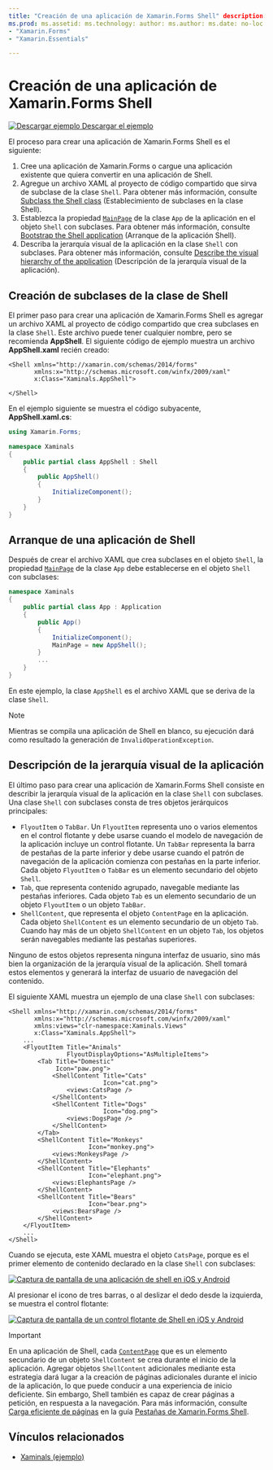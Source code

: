 ```yaml
---
title: "Creación de una aplicación de Xamarin.Forms Shell" description: "El proceso para crear una aplicación de Xamarin.Forms Shell consiste en crear un archivo XAML que sirva de subclase de la clase Shell, establecer la propiedad MainPage de la clase App de la aplicación en el objeto Shell con subclases y, después, describir la jerarquía visual de la aplicación en la clase Shell con subclases".
ms.prod: ms.assetid: ms.technology: author: ms.author: ms.date: no-loc:
- "Xamarin.Forms"
- "Xamarin.Essentials"

---
```


# <a name="create-a-xamarinforms-shell-application"></a>Creación de una aplicación de Xamarin.Forms Shell

[![Descargar ejemplo](~/media/shared/download.png) Descargar el ejemplo](https://docs.microsoft.com/samples/xamarin/xamarin-forms-samples/userinterface-xaminals/)

El proceso para crear una aplicación de Xamarin.Forms Shell es el siguiente:

1. Cree una aplicación de Xamarin.Forms o cargue una aplicación existente que quiera convertir en una aplicación de Shell.
1. Agregue un archivo XAML al proyecto de código compartido que sirva de subclase de la clase `Shell`. Para obtener más información, consulte [Subclass the Shell class](#subclass-the-shell-class) (Establecimiento de subclases en la clase Shell).
1. Establezca la propiedad [`MainPage`](xref:Xamarin.Forms.Application.MainPage) de la clase `App` de la aplicación en el objeto `Shell` con subclases. Para obtener más información, consulte [Bootstrap the Shell application](#bootstrap-the-shell-application) (Arranque de la aplicación Shell).
1. Describa la jerarquía visual de la aplicación en la clase `Shell` con subclases. Para obtener más información, consulte [Describe the visual hierarchy of the application](#describe-the-visual-hierarchy-of-the-application) (Descripción de la jerarquía visual de la aplicación).

## <a name="subclass-the-shell-class"></a>Creación de subclases de la clase de Shell

El primer paso para crear una aplicación de Xamarin.Forms Shell es agregar un archivo XAML al proyecto de código compartido que crea subclases en la clase `Shell`. Este archivo puede tener cualquier nombre, pero se recomienda **AppShell**. El siguiente código de ejemplo muestra un archivo **AppShell.xaml** recién creado:

```xaml
<Shell xmlns="http://xamarin.com/schemas/2014/forms"
       xmlns:x="http://schemas.microsoft.com/winfx/2009/xaml"
       x:Class="Xaminals.AppShell">

</Shell>
```

En el ejemplo siguiente se muestra el código subyacente, **AppShell.xaml.cs**:

```csharp
using Xamarin.Forms;

namespace Xaminals
{
    public partial class AppShell : Shell
    {
        public AppShell()
        {
            InitializeComponent();
        }
    }
}
```

## <a name="bootstrap-the-shell-application"></a>Arranque de una aplicación de Shell

Después de crear el archivo XAML que crea subclases en el objeto `Shell`, la propiedad [`MainPage`](xref:Xamarin.Forms.Application.MainPage) de la clase `App` debe establecerse en el objeto `Shell` con subclases:

```csharp
namespace Xaminals
{
    public partial class App : Application
    {
        public App()
        {
            InitializeComponent();
            MainPage = new AppShell();
        }
        ...
    }
}
```

En este ejemplo, la clase `AppShell` es el archivo XAML que se deriva de la clase `Shell`.

> [!NOTE]
> Mientras se compila una aplicación de Shell en blanco, su ejecución dará como resultado la generación de `InvalidOperationException`.

## <a name="describe-the-visual-hierarchy-of-the-application"></a>Descripción de la jerarquía visual de la aplicación

El último paso para crear una aplicación de Xamarin.Forms Shell consiste en describir la jerarquía visual de la aplicación en la clase `Shell` con subclases. Una clase `Shell` con subclases consta de tres objetos jerárquicos principales:

- `FlyoutItem` o `TabBar`. Un `FlyoutItem` representa uno o varios elementos en el control flotante y debe usarse cuando el modelo de navegación de la aplicación incluye un control flotante. Un `TabBar` representa la barra de pestañas de la parte inferior y debe usarse cuando el patrón de navegación de la aplicación comienza con pestañas en la parte inferior. Cada objeto `FlyoutItem` o `TabBar` es un elemento secundario del objeto `Shell`.
- `Tab`, que representa contenido agrupado, navegable mediante las pestañas inferiores. Cada objeto `Tab` es un elemento secundario de un objeto `FlyoutItem` o un objeto `TabBar`.
- `ShellContent`, que representa el objeto `ContentPage` en la aplicación. Cada objeto `ShellContent` es un elemento secundario de un objeto `Tab`. Cuando hay más de un objeto `ShellContent` en un objeto `Tab`, los objetos serán navegables mediante las pestañas superiores.

Ninguno de estos objetos representa ninguna interfaz de usuario, sino más bien la organización de la jerarquía visual de la aplicación. Shell tomará estos elementos y generará la interfaz de usuario de navegación del contenido.

El siguiente XAML muestra un ejemplo de una clase `Shell` con subclases:

```xaml
<Shell xmlns="http://xamarin.com/schemas/2014/forms"
       xmlns:x="http://schemas.microsoft.com/winfx/2009/xaml"
       xmlns:views="clr-namespace:Xaminals.Views"
       x:Class="Xaminals.AppShell">
    ...
    <FlyoutItem Title="Animals"
                FlyoutDisplayOptions="AsMultipleItems">
        <Tab Title="Domestic"
             Icon="paw.png">
            <ShellContent Title="Cats"
                          Icon="cat.png">
                <views:CatsPage />
            </ShellContent>
            <ShellContent Title="Dogs"
                          Icon="dog.png">
                <views:DogsPage />
            </ShellContent>
        </Tab>
        <ShellContent Title="Monkeys"
                      Icon="monkey.png">
            <views:MonkeysPage />
        </ShellContent>
        <ShellContent Title="Elephants"
                      Icon="elephant.png">  
            <views:ElephantsPage />
        </ShellContent>
        <ShellContent Title="Bears"
                      Icon="bear.png">
            <views:BearsPage />
        </ShellContent>
    </FlyoutItem>
    ...
</Shell>
```

Cuando se ejecuta, este XAML muestra el objeto `CatsPage`, porque es el primer elemento de contenido declarado en la clase `Shell` con subclases:

[![Captura de pantalla de una aplicación de shell en iOS y Android](create-images/cats.png "Aplicación de shell")](create-images/cats-large.png#lightbox "Aplicación de shell")

Al presionar el icono de tres barras, o al deslizar el dedo desde la izquierda, se muestra el control flotante:

[![Captura de pantalla de un control flotante de Shell en iOS y Android](create-images/flyout-reduced.png "Control flotante de Shell")](create-images/flyout-reduced-large.png#lightbox "Control flotante de Shell")

> [!IMPORTANT]
> En una aplicación de Shell, cada [`ContentPage`](xref:Xamarin.Forms.ContentPage) que es un elemento secundario de un objeto `ShellContent` se crea durante el inicio de la aplicación. Agregar objetos `ShellContent` adicionales mediante esta estrategia dará lugar a la creación de páginas adicionales durante el inicio de la aplicación, lo que puede conducir a una experiencia de inicio deficiente. Sin embargo, Shell también es capaz de crear páginas a petición, en respuesta a la navegación. Para más información, consulte [Carga eficiente de páginas](tabs.md#efficient-page-loading) en la guía [Pestañas de Xamarin.Forms Shell](tabs.md).

## <a name="related-links"></a>Vínculos relacionados

- [Xaminals (ejemplo)](https://docs.microsoft.com/samples/xamarin/xamarin-forms-samples/userinterface-xaminals/)
